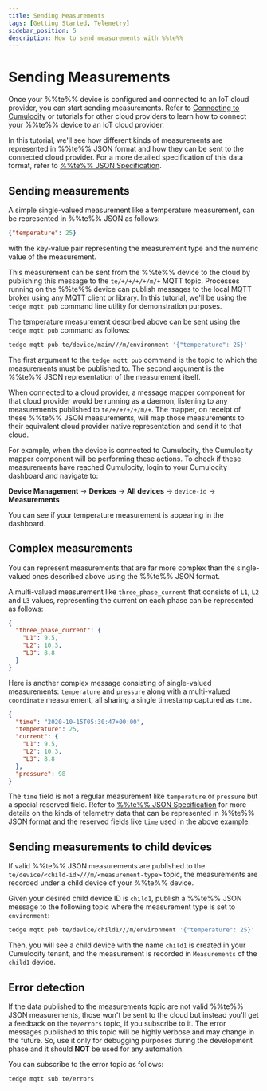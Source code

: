 ```yaml
---
title: Sending Measurements
tags: [Getting Started, Telemetry]
sidebar_position: 5
description: How to send measurements with %%te%%
---
```


# Sending Measurements

Once your %%te%% device is configured and connected to an IoT cloud provider, you can start sending measurements.
Refer to [Connecting to Cumulocity](./connect-c8y.md) or tutorials for other cloud providers 
to learn how to connect your %%te%% device to an IoT cloud provider. 

In this tutorial, we'll see how different kinds of measurements are represented in %%te%% JSON format and 
how they can be sent to the connected cloud provider.
For a more detailed specification of this data format, refer to [%%te%% JSON Specification](../understand/thin-edge-json.md).

## Sending measurements

A simple single-valued measurement like a temperature measurement, can be represented in %%te%% JSON as follows:

```json
{"temperature": 25}
```

with the key-value pair representing the measurement type and the numeric value of the measurement.

This measurement can be sent from the %%te%% device to the cloud by publishing this message to the `te/+/+/+/+/m/+` MQTT topic.
Processes running on the %%te%% device can publish messages to the local MQTT broker using any MQTT client or library.
In this tutorial, we'll be using the `tedge mqtt pub` command line utility for demonstration purposes.

The temperature measurement described above can be sent using the `tedge mqtt pub` command as follows:

```sh te2mqtt formats=v1
tedge mqtt pub te/device/main///m/environment '{"temperature": 25}'
```

The first argument to the `tedge mqtt pub` command is the topic to which the measurements must be published to.
The second argument is the %%te%% JSON representation of the measurement itself.

When connected to a cloud provider, a message mapper component for that cloud provider would be running as a daemon, 
listening to any measurements published to `te/+/+/+/+/m/+`.
The mapper, on receipt of these %%te%% JSON measurements, will map those measurements to their equivalent
cloud provider native representation and send it to that cloud.

For example, when the device is connected to Cumulocity, the Cumulocity mapper component will be performing these actions.
To check if these measurements have reached Cumulocity, login to your Cumulocity dashboard and navigate to:

**Device Management** &rarr; **Devices** &rarr; **All devices** &rarr; `device-id` &rarr; **Measurements**

You can see if your temperature measurement is appearing in the dashboard.

## Complex measurements

You can represent measurements that are far more complex than the single-valued ones described above using the %%te%% JSON format.

A multi-valued measurement like `three_phase_current` that consists of `L1`, `L2` and `L3` values,
representing the current on each phase can be represented as follows:

```json
{
  "three_phase_current": {
    "L1": 9.5,
    "L2": 10.3,
    "L3": 8.8
  }
}
```

Here is another complex message consisting of single-valued measurements: `temperature` and `pressure` 
along with a multi-valued `coordinate` measurement, all sharing a single timestamp captured as `time`.

```json
{
  "time": "2020-10-15T05:30:47+00:00",
  "temperature": 25,
  "current": {
    "L1": 9.5,
    "L2": 10.3,
    "L3": 8.8
  },
  "pressure": 98
}
```

The `time` field is not a regular measurement like `temperature` or `pressure` but a special reserved field.
Refer to [%%te%% JSON Specification](../understand/thin-edge-json.md) for more details on the kinds of telemetry 
data that can be represented in %%te%% JSON format and the reserved fields like `time` used in the above example.

## Sending measurements to child devices

If valid %%te%% JSON measurements are published to the `te/device/<child-id>///m/<measurement-type>` topic,
the measurements are recorded under a child device of your %%te%% device.

Given your desired child device ID is `child1`, publish a %%te%% JSON message to the following topic where the measurement type is set to `environment`:

```sh te2mqtt formats=v1
tedge mqtt pub te/device/child1///m/environment '{"temperature": 25}'
```

Then, you will see a child device with the name `child1` is created in your Cumulocity tenant,
and the measurement is recorded in `Measurements` of the `child1` device.

## Error detection

If the data published to the measurements topic are not valid %%te%% JSON measurements, those won't be
sent to the cloud but instead you'll get a feedback on the `te/errors` topic, if you subscribe to it.
The error messages published to this topic will be highly verbose and may change in the future.
So, use it only for debugging purposes during the development phase and it should **NOT** be used for any automation.

You can subscribe to the error topic as follows:

```sh te2mqtt formats=v1
tedge mqtt sub te/errors
```
